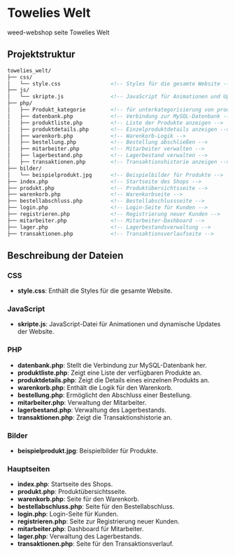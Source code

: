 # Towelies Welt

weed-webshop seite Towelies Welt

## Projektstruktur

``` md
towelies_welt/
├── css/
│   └── style.css                <!-- Styles für die gesamte Website -->
├── js/
│   └── skripte.js               <!-- JavaScript für Animationen und Updates -->
├── php/
│   ├── Produkt_kategorie        <!-- für unterkategorisierung von produkten -->
│   ├── datenbank.php            <!-- Verbindung zur MySQL-Datenbank -->
│   ├── produktliste.php         <!-- Liste der Produkte anzeigen -->
│   ├── produktdetails.php       <!-- Einzelproduktdetails anzeigen -->
│   ├── warenkorb.php            <!-- Warenkorb-Logik -->
│   ├── bestellung.php           <!-- Bestellung abschließen -->
│   ├── mitarbeiter.php          <!-- Mitarbeiter verwalten -->
│   ├── lagerbestand.php         <!-- Lagerbestand verwalten -->
│   ├── transaktionen.php        <!-- Transaktionshistorie anzeigen -->
├── bilder/
│   └── beispielprodukt.jpg      <!-- Beispielbilder für Produkte -->
├── index.php                    <!-- Startseite des Shops -->
├── produkt.php                  <!-- Produktübersichtsseite -->
├── warenkorb.php                <!-- Warenkorbseite -->
├── bestellabschluss.php         <!-- Bestellabschlussseite -->
├── login.php                    <!-- Login-Seite für Kunden -->
├── registrieren.php             <!-- Registrierung neuer Kunden -->
├── mitarbeiter.php              <!-- Mitarbeiter-Dashboard -->
├── lager.php                    <!-- Lagerbestandsverwaltung -->
├── transaktionen.php            <!-- Transaktionsverlaufseite -->
```

## Beschreibung der Dateien

### CSS

- **style.css**: Enthält die Styles für die gesamte Website.

### JavaScript

- **skripte.js**: JavaScript-Datei für Animationen und dynamische Updates der Website.

### PHP

- **datenbank.php**: Stellt die Verbindung zur MySQL-Datenbank her.
- **produktliste.php**: Zeigt eine Liste der verfügbaren Produkte an.
- **produktdetails.php**: Zeigt die Details eines einzelnen Produkts an.
- **warenkorb.php**: Enthält die Logik für den Warenkorb.
- **bestellung.php**: Ermöglicht den Abschluss einer Bestellung.
- **mitarbeiter.php**: Verwaltung der Mitarbeiter.
- **lagerbestand.php**: Verwaltung des Lagerbestands.
- **transaktionen.php**: Zeigt die Transaktionshistorie an.

### Bilder

- **beispielprodukt.jpg**: Beispielbilder für Produkte.

### Hauptseiten

- **index.php**: Startseite des Shops.
- **produkt.php**: Produktübersichtsseite.
- **warenkorb.php**: Seite für den Warenkorb.
- **bestellabschluss.php**: Seite für den Bestellabschluss.
- **login.php**: Login-Seite für Kunden.
- **registrieren.php**: Seite zur Registrierung neuer Kunden.
- **mitarbeiter.php**: Dashboard für Mitarbeiter.
- **lager.php**: Verwaltung des Lagerbestands.
- **transaktionen.php**: Seite für den Transaktionsverlauf.

